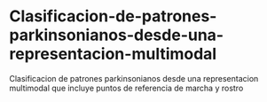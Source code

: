 # Clasificacion-de-patrones-parkinsonianos-desde-una-representacion-multimodal
Clasificacion de patrones parkinsonianos desde una representacion multimodal que incluye puntos de referencia de marcha y rostro
